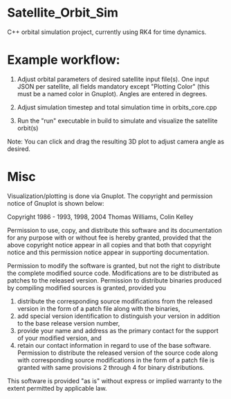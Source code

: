# Satellite_Orbit_Sim
C++ orbital simulation project, currently using RK4 for time dynamics.

# Example workflow:
1) Adjust orbital parameters of desired satellite input file(s). One input JSON per satellite, all fields mandatory except "Plotting Color" (this must be a named color in Gnuplot). Angles are entered in degrees.

2) Adjust simulation timestep and total simulation time in orbits_core.cpp

3) Run the "run" executable in build to simulate and visualize the satellite orbit(s)

Note: You can click and drag the resulting 3D plot to adjust camera angle as desired.







# Misc
Visualization/plotting is done via Gnuplot. The copyright and permission notice of Gnuplot is shown below:

Copyright 1986 - 1993, 1998, 2004   Thomas Williams, Colin Kelley

Permission to use, copy, and distribute this software and its
documentation for any purpose with or without fee is hereby granted,
provided that the above copyright notice appear in all copies and
that both that copyright notice and this permission notice appear
in supporting documentation.

Permission to modify the software is granted, but not the right to
distribute the complete modified source code.  Modifications are to
be distributed as patches to the released version.  Permission to
distribute binaries produced by compiling modified sources is granted,
provided you
  1. distribute the corresponding source modifications from the
   released version in the form of a patch file along with the binaries,
  2. add special version identification to distinguish your version
   in addition to the base release version number,
  3. provide your name and address as the primary contact for the
   support of your modified version, and
  4. retain our contact information in regard to use of the base
   software.
Permission to distribute the released version of the source code along
with corresponding source modifications in the form of a patch file is
granted with same provisions 2 through 4 for binary distributions.

This software is provided "as is" without express or implied warranty
to the extent permitted by applicable law.
